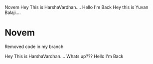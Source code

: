 
Novem
Hey This is HarshaVardhan.... Hello I'm Back
Hey this is Yuvan Balaji....


# Novem
Removed code in my branch


Hey This is HarshaVardhan....
Whats up???
Hello I'm Back
